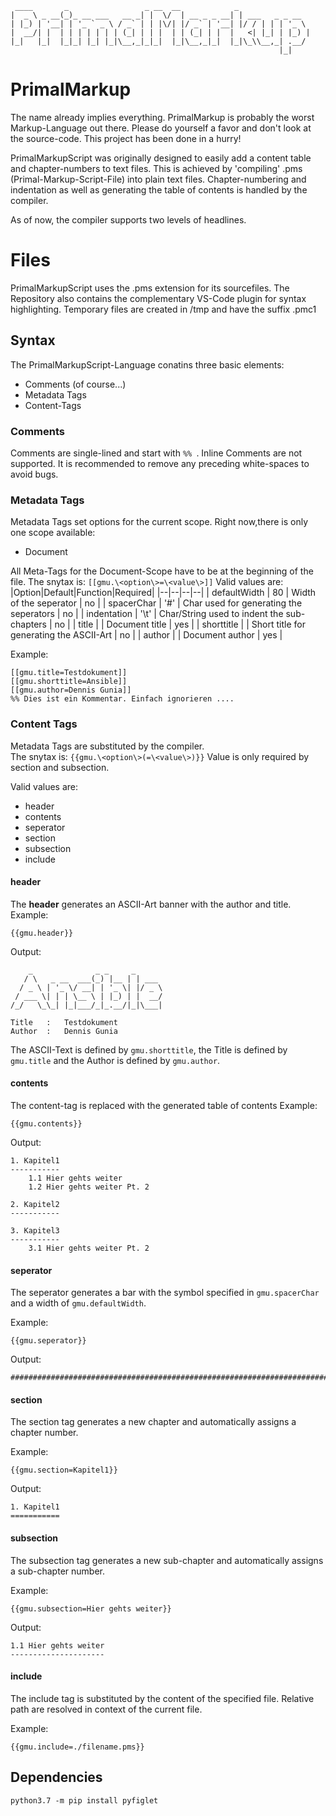      ____       _                 _ __  __            _                
    |  _ \ _ __(_)_ __ ___   __ _| |  \/  | __ _ _ __| | ___   _ _ __  
    | |_) | '__| | '_ ` _ \ / _` | | |\/| |/ _` | '__| |/ / | | | '_ \ 
    |  __/| |  | | | | | | | (_| | | |  | | (_| | |  |   <| |_| | |_) |
    |_|   |_|  |_|_| |_| |_|\__,_|_|_|  |_|\__,_|_|  |_|\_\\__,_| .__/ 
                                                                |_|    
# PrimalMarkup

The name already implies everything. PrimalMarkup is probably the worst Markup-Language out there. Please do yourself a favor and don't look at the source-code. This project has been done in a hurry!

PrimalMarkupScript was originally designed to easily add a content table and chapter-numbers to text files. This is achieved by 'compiling' .pms (Primal-Markup-Script-File) into plain text files. Chapter-numbering and indentation as well as generating the table of contents is handled by the compiler.

As of now, the compiler supports two levels of headlines.

# Files

PrimalMarkupScript uses the .pms extension for its sourcefiles. The Repository also contains the complementary VS-Code plugin for syntax highlighting.
Temporary files are created in /tmp and have the suffix .pmc1

## Syntax

The PrimalMarkupScript-Language conatins three basic elements:

 - Comments (of course...)
 - Metadata Tags
 - Content-Tags
 
 ### Comments
 Comments are single-lined and start with `%% `. Inline Comments are not supported.
 It is recommended to remove any preceding white-spaces to avoid bugs. 

### Metadata Tags
Metadata Tags set options for the current scope. Right now,there is only one scope available:

 - Document
 
 All Meta-Tags for the Document-Scope have to be at the beginning of the file.
 The snytax is: `[[gmu.\<option\>=\<value\>]]`
 Valid values are:
|Option|Default|Function|Required|
|--|--|--|--|
| defaultWidth | 80 | Width of the seperator | no |
| spacerChar | '#' | Char used for generating the seperators | no |
| indentation | '\\t' | Char/String used to indent the sub-chapters | no |
| title | | Document title | yes |
| shorttitle | | Short title for generating the ASCII-Art | no |
| author | | Document author | yes |

Example:

    [[gmu.title=Testdokument]]
    [[gmu.shorttitle=Ansible]]
    [[gmu.author=Dennis Gunia]]
    %% Dies ist ein Kommentar. Einfach ignorieren ....
    
### Content Tags
Metadata Tags are substituted by the compiler.  
 The snytax is: `{{gmu.\<option\>(=\<value\>)}}`
 Value is only required by section and subsection.
 
 Valid values are:
 

 - header
 - contents
 - seperator
 - section
 - subsection
 - include
#### header
The **header** generates an ASCII-Art banner with the author and title.
Example:

    {{gmu.header}}
 
 Output:
 

        _              _ _     _      
       / \   _ __  ___(_) |__ | | ___ 
      / _ \ | '_ \/ __| | '_ \| |/ _ \
     / ___ \| | | \__ \ | |_) | |  __/
    /_/   \_\_| |_|___/_|_.__/|_|\___|
                                      
    Title   :   Testdokument
    Author  :   Dennis Gunia
    
The ASCII-Text is defined by `gmu.shorttitle`, the Title is defined by `gmu.title` and the Author is defined by `gmu.author`.

#### contents
The content-tag is replaced with the generated table of contents
Example:

    {{gmu.contents}}

 Output:

    1. Kapitel1
    -----------
    	1.1 Hier gehts weiter
    	1.2 Hier gehts weiter Pt. 2
    
    2. Kapitel2
    -----------
    
    3. Kapitel3
    -----------
    	3.1 Hier gehts weiter Pt. 2

#### seperator
The seperator generates a bar with the symbol specified in `gmu.spacerChar` and a width of `gmu.defaultWidth`.

Example:

    {{gmu.seperator}}

 Output:
 

    ################################################################################

#### section
The section tag generates a new chapter and automatically assigns a chapter number.

Example:

    {{gmu.section=Kapitel1}}

Output:

    1. Kapitel1
    ===========

#### subsection
The subsection tag generates a new sub-chapter and automatically assigns a sub-chapter number.

Example:

    {{gmu.subsection=Hier gehts weiter}}

Output:

	1.1 Hier gehts weiter
	---------------------

#### include
The include tag is substituted by the content of the specified file.
Relative path are resolved in context of the current file.

Example:

    {{gmu.include=./filename.pms}}



## Dependencies

    python3.7 -m pip install pyfiglet 


